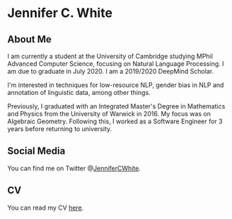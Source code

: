# Jennifer C. White

## About Me

I am currently a student at the University of Cambridge studying MPhil Advanced Computer Science, focusing on Natural Language Processing. I am due to graduate in July 2020. I am a 2019/2020 DeepMind Scholar.

I'm interested in techniques for low-resource NLP, gender bias in NLP and annotation of linguistic data, among other things. 

Previously, I graduated with an Integrated Master's Degree in Mathematics and Physics from the University of Warwick in 2016. My focus was on Algebraic Geometry. Following this, I worked as a Software Engineer for 3 years before returning to university.

## Social Media

You can find me on Twitter @[JenniferCWhite](https://www.twitter.com/JenniferCWhite).

## CV

You can read my CV [here](../files/CV.pdf).
